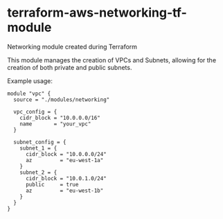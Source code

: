 # terraform-aws-networking-tf-module
Networking module created during  Terraform 

This module manages the creation of VPCs and Subnets, allowing for the creation of both private and public subnets.

Example usage:
```
module "vpc" {
  source = "./modules/networking"

  vpc_config = {
    cidr_block = "10.0.0.0/16"
    name       = "your_vpc"
  }

  subnet_config = {
    subnet_1 = {
      cidr_block = "10.0.0.0/24"
      az         = "eu-west-1a"
    }
    subnet_2 = {
      cidr_block = "10.0.1.0/24"
      public     = true
      az         = "eu-west-1b"
    }
  }
}
```
